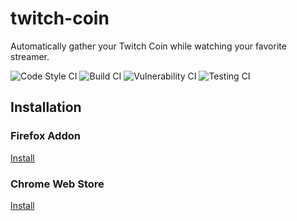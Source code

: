 # twitch-coin

Automatically gather your Twitch Coin while watching your favorite streamer.

![Code Style CI](https://github.com/aminnairi/twitch-coin/workflows/Code%20Style%20CI/badge.svg?branch=latest) ![Build CI](https://github.com/aminnairi/twitch-coin/workflows/Build%20CI/badge.svg?branch=latest) ![Vulnerability CI](https://github.com/aminnairi/twitch-coin/workflows/Vulnerability%20CI/badge.svg?branch=latest) ![Testing CI](https://github.com/aminnairi/twitch-coin/workflows/Testing%20CI/badge.svg?branch=latest)

## Installation

### Firefox Addon

[Install](https://addons.mozilla.org/en-US/firefox/addon/twitch-coin/)

### Chrome Web Store

[Install](https://chrome.google.com/webstore/detail/twitch-coin/jhoffdoklpjnpdjcgegphcicolpipocf?hl=fr)
